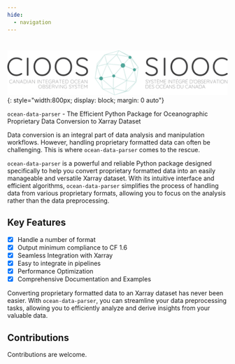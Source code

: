 ```yaml
---
hide:
  - navigation
---
```

# 

![cioos.ca](images/logo_EN_FR-1024x208.png#){: style="width:800px; display: block; margin: 0 auto"}
 
 `ocean-data-parser` - The Efficient Python Package for Oceanographic Proprietary Data Conversion to Xarray Dataset


Data conversion is an integral part of data analysis and manipulation workflows. However, handling proprietary formatted data can often be challenging. This is where `ocean-data-parser` comes to the rescue.

`ocean-data-parser` is a powerful and reliable Python package designed specifically to help you convert proprietary formatted data into an easily manageable and versatile Xarray dataset. With its intuitive interface and efficient algorithms, `ocean-data-parser` simplifies the process of handling data from various proprietary formats, allowing you to focus on the analysis rather than the data preprocessing.

## Key Features 

- [x] Handle a number of format
- [x] Output minimum compliance to CF 1.6
- [x] Seamless Integration with Xarray
- [x] Easy to integrate in pipelines
- [x] Performance Optimization
- [x] Comprehensive Documentation and Examples

Converting proprietary formatted data to an Xarray dataset has never been easier. With `ocean-data-parser`, you can streamline your data preprocessing tasks, allowing you to efficiently analyze and derive insights from your valuable data.
 
## Contributions

Contributions are welcome.
